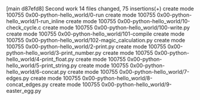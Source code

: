 [main d87efd8] Second work
 14 files changed, 75 insertions(+)
 create mode 100755 0x00-python-hello_world/0-run
 create mode 100755 0x00-python-hello_world/1-run_inline
 create mode 100755 0x00-python-hello_world/10-check_cycle.c
 create mode 100755 0x00-python-hello_world/100-write.py
 create mode 100755 0x00-python-hello_world/101-compile
 create mode 100755 0x00-python-hello_world/102-magic_calculation.py
 create mode 100755 0x00-python-hello_world/2-print.py
 create mode 100755 0x00-python-hello_world/3-print_number.py
 create mode 100755 0x00-python-hello_world/4-print_float.py
 create mode 100755 0x00-python-hello_world/5-print_string.py
 create mode 100755 0x00-python-hello_world/6-concat.py
 create mode 100755 0x00-python-hello_world/7-edges.py
 create mode 100755 0x00-python-hello_world/8-concat_edges.py
 create mode 100755 0x00-python-hello_world/9-easter_egg.py
